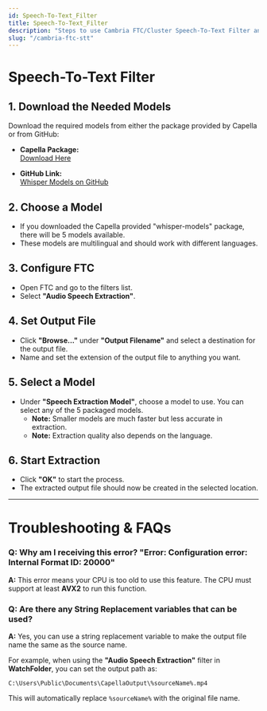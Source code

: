 ```yaml
---
id: Speech-To-Text_Filter
title: Speech-To-Text_Filter
description: "Steps to use Cambria FTC/Cluster Speech-To-Text Filter and troubleshooting tips."
slug: "/cambria-ftc-stt"
---
```


# Speech-To-Text Filter

## 1. Download the Needed Models
Download the required models from either the package provided by Capella or from GitHub:

- **Capella Package:**  
  [Download Here](https://www.dropbox.com/scl/fi/c8ga87o0gc22b3kyz5igs/Whisper_Models_Release_5.3.0.20015.zip?rlkey=fqpx3vnb649922itnft6do1wb&st=aoh34enj&dl=0)

- **GitHub Link:**  
  [Whisper Models on GitHub](https://github.com/ggerganov/whisper.cpp/blob/master/models/README.md)

## 2. Choose a Model
- If you downloaded the Capella provided "whisper-models" package, there will be 5 models available.
- These models are multilingual and should work with different languages.

## 3. Configure FTC
- Open FTC and go to the filters list.
- Select **"Audio Speech Extraction"**.

## 4. Set Output File
- Click **"Browse..."** under **"Output Filename"** and select a destination for the output file.
- Name and set the extension of the output file to anything you want.

## 5. Select a Model
- Under **"Speech Extraction Model"**, choose a model to use. You can select any of the 5 packaged models.
  - **Note:** Smaller models are much faster but less accurate in extraction.
  - **Note:** Extraction quality also depends on the language.

## 6. Start Extraction
- Click **"OK"** to start the process.
- The extracted output file should now be created in the selected location.

---

# Troubleshooting & FAQs

### Q: Why am I receiving this error? "Error: Configuration error: Internal Format ID: 20000"
**A:** This error means your CPU is too old to use this feature. The CPU must support at least **AVX2** to run this function.

### Q: Are there any String Replacement variables that can be used?
**A:** Yes, you can use a string replacement variable to make the output file name the same as the source name.

For example, when using the **"Audio Speech Extraction"** filter in **WatchFolder**, you can set the output path as:

```plaintext
C:\Users\Public\Documents\CapellaOutput\%sourceName%.mp4
```

This will automatically replace `%sourceName%` with the original file name.
